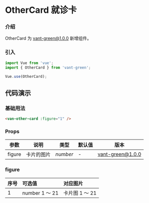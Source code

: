 # OtherCard 就诊卡

### 介绍

OtherCard 为 vant-green@1.0.0 新增组件。

### 引入

```javascript
import Vue from 'vue';
import { OtherCard } from 'vant-green';

Vue.use(OtherCard);
```

## 代码演示

### 基础用法

```html
<van-other-card :figure="1" />
```

### Props

| 参数   | 说明       | 类型     | 默认值 | 版本     |
| ------ | ---------- | -------- | ------ | -------- |
| figure | 卡片的图片 | _number_ | -      | vant-green@1.0.0 |

### figure

| 序号 | 可选值         | 对应图片       |
| :--- | :------------- | :------------- |
| 1    | number 1 ～ 21 | 卡片图 1 ～ 21 |
